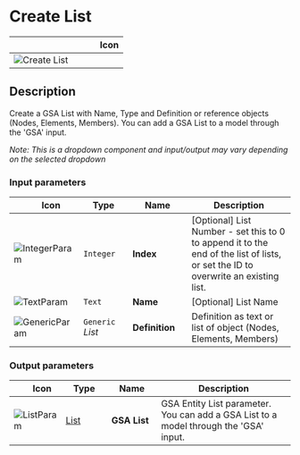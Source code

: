 # Create List
<!--- This file has been auto-generated, do not change it manually! Edit the generator here: https://github.com/arup-group/GSA-Grasshopper/tree/main/DocsGeneration --->

|<img width="150"/> Icon |
| ----------- |
|![Create List](./images/CreateList.png) |

## Description

Create a GSA List with Name, Type and Definition or reference objects (Nodes, Elements, Members).
You can add a GSA List to a model through the 'GSA' input.

_Note: This is a dropdown component and input/output may vary depending on the selected dropdown_

### Input parameters

|<img width="20"/> Icon |<img width="200"/> Type |<img width="200"/> Name |<img width="1000"/> Description |
| ----------- | ----------- | ----------- | ----------- |
|![IntegerParam](./images/IntegerParam.png) |`Integer` |**Index** |[Optional] List Number - set this to 0 to append it to the end of the list of lists, or set the ID to overwrite an existing list. |
|![TextParam](./images/TextParam.png) |`Text` |**Name** |[Optional] List Name |
|![GenericParam](./images/GenericParam.png) |`Generic` _List_ |**Definition** |Definition as text or list of object (Nodes, Elements, Members) |

### Output parameters

|<img width="20"/> Icon |<img width="200"/> Type |<img width="200"/> Name |<img width="1000"/> Description |
| ----------- | ----------- | ----------- | ----------- |
|![ListParam](./images/ListParam.png) |[List](gsagh-list-parameter.md) |**GSA List** |GSA Entity List parameter.<br />You can add a GSA List to a model through the 'GSA' input. |

